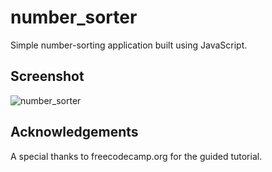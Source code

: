 ﻿# number_sorter
Simple number-sorting application built using JavaScript.

## Screenshot

![number_sorter](https://github.com/user-attachments/assets/b312bf8b-b910-42fa-98bb-fa490a2a11c1)

## Acknowledgements
A special thanks to freecodecamp.org for the guided tutorial.
